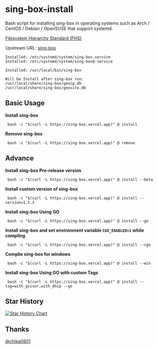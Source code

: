 # sing-box-install

Bash script for installing sing-box in operating systems such as Arch / CentOS / Debian / OpenSUSE that support systemd.

[Filesystem Hierarchy Standard (FHS)](https://en.wikipedia.org/wiki/Filesystem_Hierarchy_Standard) 

Upstream URL: 
[sing-box](https://github.com/SagerNet/sing-box/) 

```
Installed: /etc/systemd/system/sing-box.service
Installed: /etc/systemd/system/sing-box@.service

Installed: /usr/local/bin/sing-box
```
```
Will be Install after sing-box run:
/usr/local/share/sing-box/geoip.db
/usr/local/share/sing-box/geosite.db
```

## Basic Usage

**Install sing-box**

```
 bash -c "$(curl -L https://sing-box.vercel.app)" @ install
```

**Remove sing-box**

```
 bash -c "$(curl -L https://sing-box.vercel.app)" @ remove
```
## Advance

**Install sing-box Pre-release version**

```
 bash -c "$(curl -L https://sing-box.vercel.app)" @ install --beta
```


**Install custom version of sing-box**

```
 bash -c "$(curl -L https://sing-box.vercel.app)" @ install --version=1.5.3
```

**Install sing-box Using GO**

```
 bash -c "$(curl -L https://sing-box.vercel.app)" @ install --go
```

**Install sing-box and set environment variable `CGO_ENABLED=1` while compling**

```
 bash -c "$(curl -L https://sing-box.vercel.app)" @ install --cgo
```

**Complie sing-box for windows**

```
 bash -c "$(curl -L https://sing-box.vercel.app)" @ install --win
```

**Install sing-box Using GO with custom Tags**

```
 bash -c "$(curl -L https://sing-box.vercel.app)" @ install --tag=with_gvisor,with_dhcp --go
```

## Star History

[![Star History Chart](https://api.star-history.com/svg?repos=chise0713/sing-box-Install&type=Timeline)](https://star-history.com/#chise0713/sing-box-Install&Timeline)

## Thanks
[@chika0801](https://github.com/chika0801)
